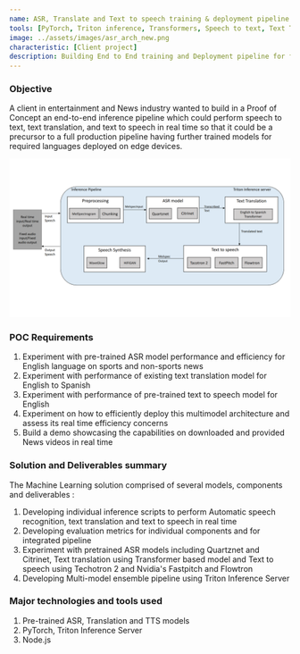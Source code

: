 ```yaml
---
name: ASR, Translate and Text to speech training & deployment pipeline
tools: [PyTorch, Triton inference, Transformers, Speech to text, Text Translation, Text to speech]
image: ../assets/images/asr_arch_new.png
characteristic: [Client project]
description: Building End to End training and Deployment pipeline for faster research turnaround time in Drug Discovery using SOTA NLP techniques
---
```

### Objective
A client in entertainment and News industry wanted to build in a Proof of Concept an end-to-end inference 
pipeline which could perform speech to text, text translation, and text to speech in real time so that it 
could be a precursor to a full production pipeline having further trained models for required languages 
deployed on edge devices.

![preview](../assets/images/asr_arch_new.png)

### POC Requirements
1. Experiment with pre-trained ASR model performance and efficiency for English language on sports and non-sports news
2. Experiment with performance of existing text translation model for English to Spanish
3. Experiment with performance of pre-trained text to speech model for English
4. Experiment on how to efficiently deploy this multimodel architecture and assess its real time efficiency concerns
5. Build a demo showcasing the capabilities on downloaded and provided News videos in real time

### Solution and Deliverables summary
The Machine Learning solution comprised of several models, components and deliverables :

1. Developing individual inference scripts to perform Automatic speech recognition, text translation and text to speech in real time
2. Developing evaluation metrics for individual components and for integrated pipeline
3. Experiment with pretrained ASR models including Quartznet and Citrinet, Text translation using Transformer based model and Text to speech using Techotron 2 and Nvidia's Fastpitch and Flowtron
4. Developing Multi-model ensemble pipeline using Triton Inference Server

### Major technologies and tools used
1. Pre-trained ASR, Translation and TTS models
2. PyTorch, Triton Inference Server
3. Node.js